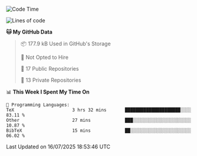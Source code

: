 <!--START_SECTION:waka-->
![Code Time](http://img.shields.io/badge/Code%20Time-1%2C129%20hrs%2010%20mins-blue)

![Lines of code](https://img.shields.io/badge/From%20Hello%20World%20I%27ve%20Written-224.9%20thousand%20lines%20of%20code-blue)

**🐱 My GitHub Data** 

> 📦 177.9 kB Used in GitHub's Storage 
 > 
> 🚫 Not Opted to Hire
 > 
> 📜 17 Public Repositories 
 > 
> 🔑 13 Private Repositories 
 > 
📊 **This Week I Spent My Time On** 

```text
💬 Programming Languages: 
TeX                      3 hrs 32 mins       █████████████████████░░░░   83.11 % 
Other                    27 mins             ███░░░░░░░░░░░░░░░░░░░░░░   10.87 % 
BibTeX                   15 mins             ██░░░░░░░░░░░░░░░░░░░░░░░   06.02 % 
```


 Last Updated on 16/07/2025 18:53:46 UTC
<!--END_SECTION:waka-->

